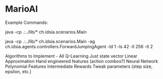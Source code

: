 # MarioAI

Example Commands:

java -cp .:../lib/* ch.idsia.scenarios.Main

java -cp .:../lib/* ch.idsia.scenarios.Main -ag ch.idsia.agents.controllers.ForwardJumpingAgent -ld 1 -ls 42 -ll 256 -lt 2


Algorithms to Implement - All Q-Learning
	Just state vector
	Linear Approximation
	Hand engineered features (action combos?)
	Neural Network
	Polynomial Features
	Intermediate Rewards
        Tweak parameters (step size, epsilon, etc.)
